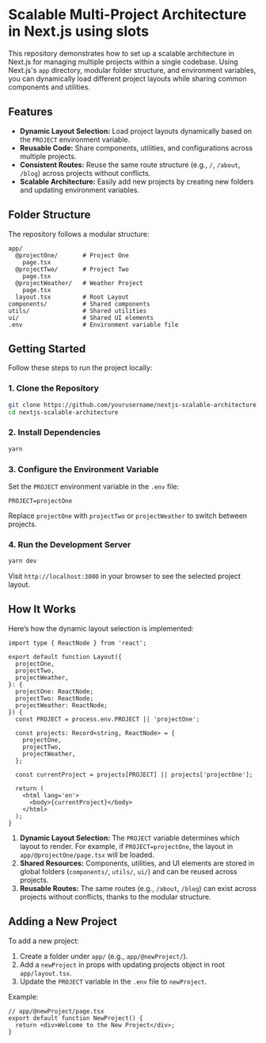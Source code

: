 # Scalable Multi-Project Architecture in Next.js using slots

This repository demonstrates how to set up a scalable architecture in Next.js for managing multiple projects within a single codebase. Using Next.js's `app` directory, modular folder structure, and environment variables, you can dynamically load different project layouts while sharing common components and utilities.

## Features

- **Dynamic Layout Selection:** Load project layouts dynamically based on the `PROJECT` environment variable.
- **Reusable Code:** Share components, utilities, and configurations across multiple projects.
- **Consistent Routes:** Reuse the same route structure (e.g., `/`, `/about`, `/blog`) across projects without conflicts.
- **Scalable Architecture:** Easily add new projects by creating new folders and updating environment variables.

## Folder Structure

The repository follows a modular structure:

```
app/
  @projectOne/       # Project One
    page.tsx
  @projectTwo/       # Project Two
    page.tsx
  @projectWeather/   # Weather Project
    page.tsx
  layout.tsx         # Root Layout
components/          # Shared components
utils/               # Shared utilities
ui/                  # Shared UI elements
.env                 # Environment variable file
```

## Getting Started

Follow these steps to run the project locally:

### 1. Clone the Repository

```bash
git clone https://github.com/yourusername/nextjs-scalable-architecture.git
cd nextjs-scalable-architecture
```

### 2. Install Dependencies

```bash
yarn
```

### 3. Configure the Environment Variable

Set the `PROJECT` environment variable in the `.env` file:

```env
PROJECT=projectOne
```

Replace `projectOne` with `projectTwo` or `projectWeather` to switch between projects.

### 4. Run the Development Server

```bash
yarn dev
```

Visit `http://localhost:3000` in your browser to see the selected project layout.

## How It Works

Here’s how the dynamic layout selection is implemented:

```tsx
import type { ReactNode } from 'react';

export default function Layout({
  projectOne,
  projectTwo,
  projectWeather,
}: {
  projectOne: ReactNode;
  projectTwo: ReactNode;
  projectWeather: ReactNode;
}) {
  const PROJECT = process.env.PROJECT || 'projectOne';

  const projects: Record<string, ReactNode> = {
    projectOne,
    projectTwo,
    projectWeather,
  };

  const currentProject = projects[PROJECT] || projects['projectOne'];

  return (
    <html lang='en'>
      <body>{currentProject}</body>
    </html>
  );
}
```

1. **Dynamic Layout Selection:** The `PROJECT` variable determines which layout to render. For example, if `PROJECT=projectOne`, the layout in `app/@projectOne/page.tsx` will be loaded.
2. **Shared Resources:** Components, utilities, and UI elements are stored in global folders (`components/`, `utils/`, `ui/`) and can be reused across projects.
3. **Reusable Routes:** The same routes (e.g., `/about`, `/blog`) can exist across projects without conflicts, thanks to the modular structure.

## Adding a New Project

To add a new project:

1. Create a folder under `app/` (e.g., `app/@newProject/`).
2. Add a `newProject` in props with updating projects object in root `app/layout.tsx`.
3. Update the `PROJECT` variable in the `.env` file to `newProject`.

Example:

```tsx
// app/@newProject/page.tsx
export default function NewProject() {
  return <div>Welcome to the New Project</div>;
}
```
